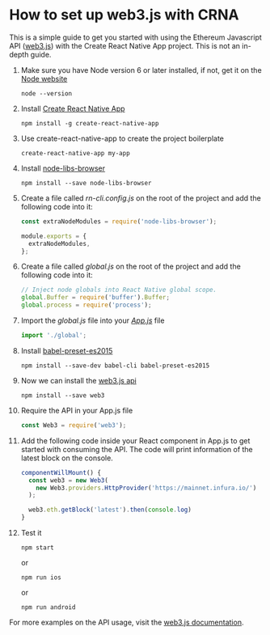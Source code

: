 # How to set up web3.js with CRNA

This is a simple guide to get you started with using the Ethereum Javascript API ([web3.js](https://github.com/ethereum/web3.js/)) with the Create React Native App project. This is not an in-depth guide.

1. Make sure you have Node version 6 or later installed, if not, get it on the [Node website](http://nodejs.org/)

	`node --version`
    
    
2. Install [Create React Native App](https://github.com/react-community/create-react-native-app)

	`npm install -g create-react-native-app`
    

3. Use create-react-native-app to create the project boilerplate

	`create-react-native-app my-app`

4. Install [node-libs-browser](https://github.com/webpack/node-libs-browser)
	
    `npm install --save node-libs-browser`


5. Create a file called *rn-cli.config.js* on the root of the project and add the following code into it:
	
    ```javascript
   	const extraNodeModules = require('node-libs-browser');
    
   	module.exports = {
   	  extraNodeModules,
   	};
	```

6. Create a file called *global.js* on the root of the project and add the following code into it:

	```javascript
    // Inject node globals into React Native global scope.
	global.Buffer = require('buffer').Buffer;
	global.process = require('process');
	```
    
7. Import the *global.js* file into your *[App.js]()* file
	
    ```javascript
   	import './global';
   	```
    
8. Install [babel-preset-es2015](https://www.npmjs.com/package/babel-preset-es2015)
	
	`npm install --save-dev babel-cli babel-preset-es2015`
    
9. Now we can install the [web3.js api](https://github.com/ethereum/web3.js/) 

	`npm install --save web3`
    

10. Require the API in your App.js file

	```javascript
    const Web3 = require('web3');
   	```

11. Add the following code inside your React component in App.js to get started with consuming the API. The code will print information of the latest block on the console.

	```javascript
    componentWillMount() {
      const web3 = new Web3(
        new Web3.providers.HttpProvider('https://mainnet.infura.io/')
      );

      web3.eth.getBlock('latest').then(console.log)
    }
	```
    
12. Test it

	`npm start`
    
    or
    
	`npm run ios`
    
    or
    
    `npm run android`

For more examples on the API usage, visit the [web3.js documentation](https://github.com/ethereum/wiki/wiki/JavaScript-API).